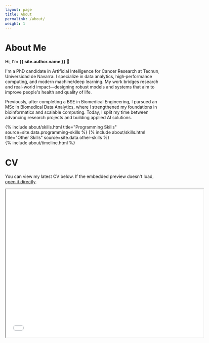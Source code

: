 ```yaml
---
layout: page
title: About
permalink: /about/
weight: 1
---
```


# **About Me**

Hi, I'm **{{ site.author.name }}** :wave:

I'm a PhD candidate in Artificial Intelligence for Cancer Research at Tecnun, Universidad de Navarra. I specialize in data analytics, high‑performance computing, and modern machine/deep learning. My work bridges research and real-world impact—designing robust models and systems that aim to improve people's health and quality of life.

Previously, after completing a BSE in Biomedical Engineering, I pursued an MSc in Biomedical Data Analytics, where I strengthened my foundations in bioinformatics and scalable computing. Today, I split my time between advancing research projects and building applied AI solutions.

<div class="row">
{% include about/skills.html title="Programming Skills" source=site.data.programming-skills %}
{% include about/skills.html title="Other Skills" source=site.data.other-skills %}
</div>

<div class="row">
{% include about/timeline.html %}
</div>

# **CV**
<p>
  You can view my latest CV below. If the embedded preview doesn't load, <a href="/assets/cv.pdf" target="_blank" rel="noopener">open it directly</a>.
</p>
<iframe src="/assets/cv.pdf" width="640" height="480"></iframe>
